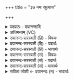 +++
title = "३७ नमः स्रुत्याय"

+++
<details><summary>पदपाठः - दयानन्दादि</summary>

नमः॑। स्रुत्या॑य। च॒। पथ्या॑य। च॒। नमः॑। काट्या॑य। च॒। नीप्या॑य। च॒। नमः॑। कुल्या॑य। च॒। स॒र॒स्या᳖य। च॒। नमः॑। ना॒दे॒याय॑। च॒। वै॒श॒न्ताय॑। च॒। ३७।
</details>

<details><summary>अधिमन्त्रम् (VC)</summary>

- रुद्रा देवताः
- कुत्स ऋषिः
- निचृदार्षी त्रिष्टुप्
- धैवतः
</details>

<details><summary>दयानन्द-सरस्वती (हि) - विषयः</summary>

मनुष्य लोग जल से कैसे उपकार लेवें, यह विषय अगले मन्त्र में कहा है ॥
</details>

<details><summary>दयानन्द-सरस्वती (हि) - पदार्थः</summary>

पदार्थान्वयभाषाः -  मनुष्यों को चाहिये कि (स्रुत्याय) स्रोता नाले आदि में रहने (च) और (पथ्याय) मार्ग में चलने (च) तथा मार्गादि को शोधनेवाले को (नमः) अन्न दे (काट्याय) कूप आदि में प्रसिद्ध (च) और (नीप्याय) बड़े जलाशय में होने (च) तथा उसके सहायी का (नमः) सत्कार (कुल्याय) नहरों का प्रबन्ध करने (च) और (सरस्याय) तालाब के काम में प्रसिद्ध होनेवाले का (नमः) सत्कार (च) और (नादेयाय) नदियों के तट पर रहने (च) और (वैशन्ताय) छोटे-छोटे जलाशयों के जीवों को (च) और वापी आदि के प्राणियों को (नमः) अन्नादि देके दया प्रकाशित करें ॥३७ ॥
</details>

<details><summary>दयानन्द-सरस्वती (हि) - भावार्थः</summary>

भावार्थभाषाः -  मनुष्यों को चाहिये कि नदियों के मार्गों, बंबों, कूपों, जलप्राय देशों, बड़े और छोटे तालाबों के जल को चला, जहाँ-कहीं बाँध और खेत आदि में छोड़ के, पुष्कल अन्न, फल, वृक्ष, लता, गुल्म आदि को अच्छे प्रकार बढ़ावें ॥३७ ॥
</details>

<details><summary>दयानन्द-सरस्वती (सं) - विषयः</summary>

मनुष्यैरुदकेन कथमुपकर्त्तव्यमित्याह ॥
</details>

<details><summary>दयानन्द-सरस्वती (सं) - पदार्थः</summary>

पदार्थान्वयभाषाः -  मनुष्यैः स्रुत्याय च पथ्याय च नमः काट्याय च नीप्याय च नमः कुल्याय च सरस्याय नमश्च नादेयाय च वैशन्ताय च नमो दत्त्वा दया प्रकाशनीया ॥३७ ॥
</details>

<details><summary>दयानन्द-सरस्वती (सं) - भावार्थः</summary>

भावार्थभाषाः -  मनुष्यैः स्रोतसां मार्गाणां कूपानां जलप्रायदेशानां महदल्पसरसां च जलं चालयित्वा यत्र कुत्र बद्ध्वा क्षेत्रादिषु पुष्कलान्यन्नफलवृक्षलतागुल्मादीनि संवर्धनीयानि ॥३७ ॥
</details>

<details><summary>सविता जोशी ← दयानन्दः (म) - भावार्थः</summary>

भावार्थभाषाः -  माणसांनी नद्या, कालवे, विहिरी व तलाव यांचे जल व जलीय प्रदेशातील जल शेती व बांध इत्यादीमध्ये सोडावे व पुष्कळ अन्न, फळे, वृक्ष, लता, खोड इत्यादी चांगल्या प्रकारे वाढवावीत.
</details>